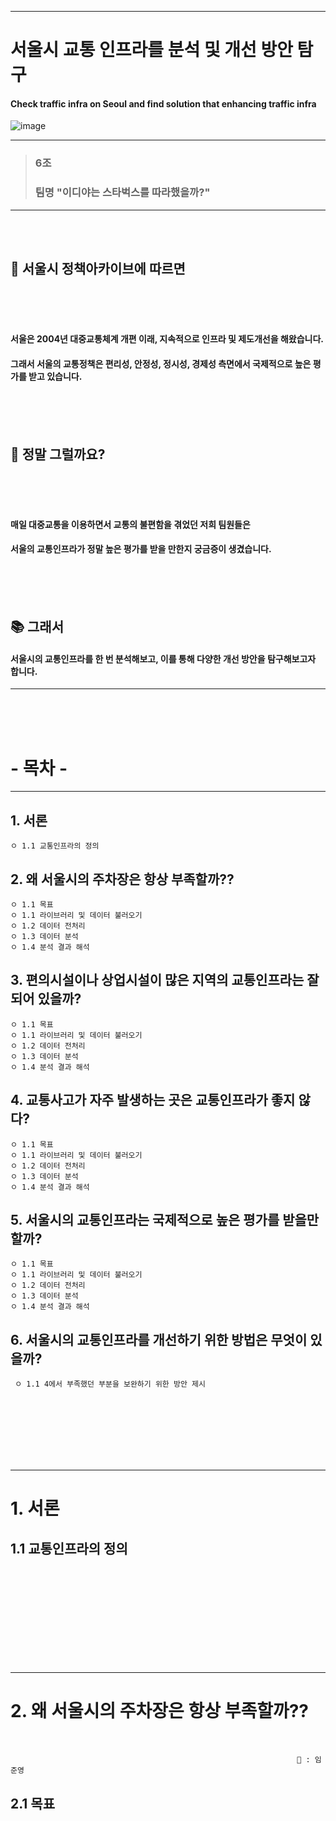 -----------------------------------

# 서울시 교통 인프라를 분석 및 개선 방안 탐구
#### Check traffic infra on Seoul and find solution that enhancing traffic infra
![image](https://user-images.githubusercontent.com/110883172/199870328-d8690d96-e3cc-482c-b0fc-475e55e5ad21.png)

---------------------------------

> ### 6조
> ### 팀명 "이디야는 스타벅스를 따라했을까?"  
---------------------------------
<br />
<br />

##  👯 서울시 정책아카이브에 따르면
<br />
<br />
<br />

#### 서울은 2004년 대중교통체계 개편 이래, 지속적으로 인프라 및 제도개선을 해왔습니다.
#### 그래서 서울의 교통정책은 편리성, 안정성, 정시성, 경제성 측면에서 국제적으로 높은 평가를 받고 있습니다.  

<br />
<br />
<br />


## 🤔 정말 그럴까요?

<br />
<br />
<br />

#### 매일 대중교통을 이용하면서 교통의 불편함을 겪었던 저희 팀원들은 
#### 서울의 교통인프라가 정말 높은 평가를 받을 만한지 궁금증이 생겼습니다. 

<br />
<br />
<br />

## 📚 그래서 

#### 서울시의 교통인프라를 한 번 분석해보고, 이를 통해 다양한 개선 방안을 탐구해보고자 합니다.
---------------------
<br />
<br />
<br />





# - 목차 -
---------
## 1. 서론
    ㅇ 1.1 교통인프라의 정의


## 2. 왜 서울시의 주차장은 항상 부족할까??  
    
    ㅇ 1.1 목표
    ㅇ 1.1 라이브러리 및 데이터 불러오기
    ㅇ 1.2 데이터 전처리
    ㅇ 1.3 데이터 분석
    ㅇ 1.4 분석 결과 해석


## 3. 편의시설이나 상업시설이 많은 지역의 교통인프라는 잘 되어 있을까?  

    ㅇ 1.1 목표
    ㅇ 1.1 라이브러리 및 데이터 불러오기
    ㅇ 1.2 데이터 전처리
    ㅇ 1.3 데이터 분석
    ㅇ 1.4 분석 결과 해석
    

## 4. 교통사고가 자주 발생하는 곳은 교통인프라가 좋지 않다?  

    ㅇ 1.1 목표
    ㅇ 1.1 라이브러리 및 데이터 불러오기
    ㅇ 1.2 데이터 전처리
    ㅇ 1.3 데이터 분석
    ㅇ 1.4 분석 결과 해석


## 5. 서울시의 교통인프라는 국제적으로 높은 평가를 받을만 할까? 

    ㅇ 1.1 목표
    ㅇ 1.1 라이브러리 및 데이터 불러오기
    ㅇ 1.2 데이터 전처리
    ㅇ 1.3 데이터 분석
    ㅇ 1.4 분석 결과 해석
 
## 6. 서울시의 교통인프라를 개선하기 위한 방법은 무엇이 있을까?
 
     ㅇ 1.1 4에서 부족했던 부분을 보완하기 위한 방안 제시


<br />
<br />
<br />
<br />
<br />
<br />


------------------
# 1. 서론
## 1.1 교통인프라의 정의

<br />
<br />
<br />
<br />
<br />
<br />
<br />
<br />
<br />

-----------------------
# 2. 왜 서울시의 주차장은 항상 부족할까??  
<br />                                                       

                                                                    🎤 : 임준영

## 2.1 목표

